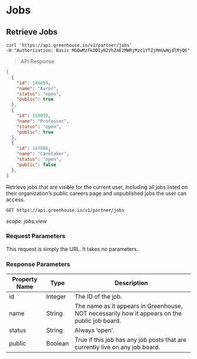 # Jobs

## Retrieve Jobs

```shell
curl 'https://api.greenhouse.io/v1/partner/jobs'
-H "Authorization: Basic MGQwMzFkODIyN2VhZmE2MWRjMzc1YTZjMmUwNjdlMjQ6"
```
> API Response

```json
[
  {
    "id": 146859,
    "name": "Auror",
    "status": "open",
    "public": true
  },
  {
    "id": 150050,
    "name": "Professor",
    "status": "open",
    "public": true
  },
  {
    "id": 147886,
    "name": "Caretaker",
    "status": "open",
    "public": false
  },
]
```

Retrieve jobs that are visible for the current user, including all jobs listed on their organization’s public careers page and unpublished jobs the user can access.

`GET https://api.greenhouse.io/v1/partner/jobs`

*scope: jobs.view*

### Request Parameters

This request is simply the URL. It takes no parameters.

### Response Parameters

| Property Name | Type           | Description
--------------- | -------------- | --------------
id              | Integer        | The ID of the job.
name            | String         | The name as it appears in Greenhouse, NOT necessarily how it appears on the public job board.
status          | String         | Always ‘open’.
public          | Boolean        | True if this job has any job posts that are currently live on any job board.